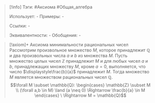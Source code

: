 > [!info]
> Тэги: #Аксиома #Общая_алгебра  
> 
> Использует: *-*
> Примеры: *-*
> 
> Ссылки: *-*
> 
> Эквивалентности: *-*
> Обобщения: *-*

> [!axiom]+ Аксиомa минимальности рациональных чисел
> Рассмотрим произвольное множество $M$, которое принадлежит $\mathbb{Q}$ и два произвольных числа $a$ и $b$ из множества $M$. Пусть множество целых чисел $\mathbb Z$ принадлежит $M$ и для любых чисел $a$ и $b$, принадлежащих множеству $M$, кроме $a = 0$, выполняется, что число $\displaystyle\frac{b}{a}$ принадлежит $M$. Тогда множество $M$ является множеством рациональных чисел $\mathbb{Q}$.  
> $$\forall M \subset \mathbb{Q}: \begin{cases} \mathbb{Z} \subset M \\ (\forall a,b \in M) \land (a \neq 0) \Rightarrow \frac{b}{a} \in M \end{cases} \ \Rightarrow M = \mathbb{Q}$$